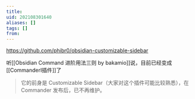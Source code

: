 ```yaml
---
title: 
uid: 202108301640
aliases: []
tags: []
from: 
---
```

https://github.com/phibr0/obsidian-customizable-sidebar

听[[Obsidian Command 进阶用法三则 by bakamio]]说，目前已经变成[[CommanderI插件]]了
> 它的前身是 Customizable Sidebar（大家对这个插件可能比较熟悉），在 Commander 发布后，已不再维护。